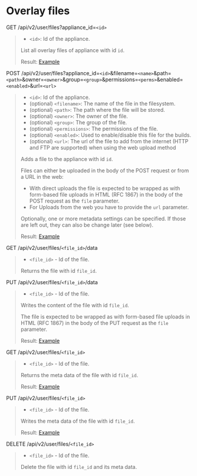# Overlay files

GET /api/v2/user/files?appliance_id=`<id>`
> * `<id>`: Id of the appliance.
>
> List all overlay files of appliance with id `id`.
>
> Result: [Example](files.xml)

POST /api/v2/user/files?appliance_id=`<id>`&filename=`<name>`&path=`<path>`&owner=`<owner>`&group=`<group>`&permissions=`<perms>`&enabled=`<enabled>`&url=`<url>`
> * `<id>`: Id of the appliance.
> * (optional) `<filename>`: The name of the file in the filesystem.
> * (optional) `<path>`: The path where the file will be stored.
> * (optional) `<owner>`: The owner of the file.
> * (optional) `<group>`: The group of the file.
> * (optional) `<permissions>`: The permissions of the file.
> * (optional) `<enabled>`: Used to enable/disable this file for the builds.
> * (optional) `<url>`: The url of the file to add from the internet (HTTP and FTP are supported) when using the web upload method
>
> Adds a file to the appliance with id `id`.
>
> Files can either be uploaded in the body of the POST request or from a URL in the web:
> * With direct uploads the file is expected to be wrapped as with form-based file uploads in HTML (RFC 1867) in the body of the POST request as the `file` parameter.
> * For Uploads from the web you have to provide the `url` parameter.
>
> Optionally, one or more metadata settings can be specified. If those are left out, they can also be change later (see below).
>
> Result: [Example](file.xml)

GET /api/v2/user/files/`<file_id>`/data
> * `<file_id>` - Id of the file.
>
> Returns the file with id `file_id`.

PUT /api/v2/user/files/`<file_id>`/data
> * `<file_id>` - Id of the file.
>
> Writes the content of the file with id `file_id`.
>
> The file is expected to be wrapped as with form-based file uploads in HTML (RFC 1867) in the body of the PUT request as the `file` parameter.
>
> Result: [Example](file.xml)

GET /api/v2/user/files/`<file_id>`
> * `<file_id>` - Id of the file.
>
> Returns the meta data of the file with id `file_id`.
>
> Result: [Example](file.xml)

PUT /api/v2/user/files/`<file_id>`
> * `<file_id>` - Id of the file.
>
> Writes the meta data of the file with id `file_id`.
>
> Result: [Example](file.xml)

DELETE /api/v2/user/files/`<file_id>`
> * `<file_id>` - Id of the file.
>
> Delete the file with id `file_id` and its meta data.
